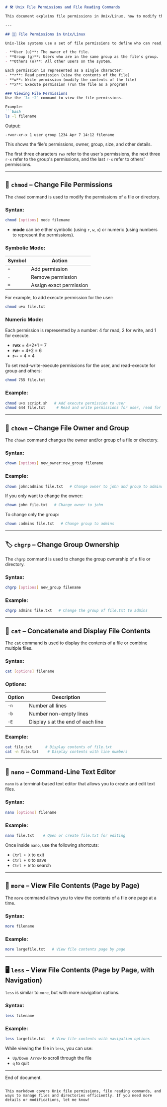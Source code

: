 
```markdown
# 🛠️ Unix File Permissions and File Reading Commands

This document explains file permissions in Unix/Linux, how to modify them with commands like `chmod`, `chown`, `chgrp`, and others, as well as file reading commands such as `cat`, `nano`, etc.

---

## 🧑‍💻 File Permissions in Unix/Linux

Unix-like systems use a set of file permissions to define who can read, write, or execute a file. These permissions are typically assigned to three categories of users:

- **User (u)**: The owner of the file.
- **Group (g)**: Users who are in the same group as the file's group.
- **Others (o)**: All other users on the system.

Each permission is represented as a single character:
- **r**: Read permission (view the contents of the file)
- **w**: Write permission (modify the contents of the file)
- **x**: Execute permission (run the file as a program)

### Viewing File Permissions
Use the `ls -l` command to view the file permissions.

Example:
```bash
ls -l filename
```
Output:
```
-rwxr-xr-x 1 user group 1234 Apr 7 14:12 filename
```
This shows the file's permissions, owner, group, size, and other details.

The first three characters `rwx` refer to the user's permissions, the next three `r-x` refer to the group's permissions, and the last `r-x` refer to others' permissions.

---

## 🔑 `chmod` – Change File Permissions

The `chmod` command is used to modify the permissions of a file or directory.

### Syntax:
```bash
chmod [options] mode filename
```

- **mode** can be either symbolic (using `r`, `w`, `x`) or numeric (using numbers to represent the permissions).

### Symbolic Mode:
| Symbol | Action |
|--------|--------|
| `+`    | Add permission |
| `-`    | Remove permission |
| `=`    | Assign exact permission |

For example, to add execute permission for the user:
```bash
chmod u+x file.txt
```

### Numeric Mode:
Each permission is represented by a number: 4 for read, 2 for write, and 1 for execute.
- **rwx** = 4+2+1 = 7
- **rw-** = 4+2 = 6
- **r--** = 4 = 4

To set read-write-execute permissions for the user, and read-execute for group and others:
```bash
chmod 755 file.txt
```

### Example:
```bash
chmod u+x script.sh   # Add execute permission to user
chmod 644 file.txt     # Read and write permissions for user, read for group and others
```

---

## 👥 `chown` – Change File Owner and Group

The `chown` command changes the owner and/or group of a file or directory.

### Syntax:
```bash
chown [options] new_owner:new_group filename
```

### Example:
```bash
chown john:admins file.txt   # Change owner to john and group to admins
```

If you only want to change the owner:
```bash
chown john file.txt   # Change owner to john
```

To change only the group:
```bash
chown :admins file.txt   # Change group to admins
```

---

## 🏷️ `chgrp` – Change Group Ownership

The `chgrp` command is used to change the group ownership of a file or directory.

### Syntax:
```bash
chgrp [options] new_group filename
```

### Example:
```bash
chgrp admins file.txt   # Change the group of file.txt to admins
```

---

## 📑 `cat` – Concatenate and Display File Contents

The `cat` command is used to display the contents of a file or combine multiple files.

### Syntax:
```bash
cat [options] filename
```

### Options:
| Option | Description |
|--------|-------------|
| `-n`   | Number all lines |
| `-b`   | Number non-empty lines |
| `-E`   | Display `$` at the end of each line |

### Example:
```bash
cat file.txt      # Display contents of file.txt
cat -n file.txt    # Display contents with line numbers
```

---

## 📝 `nano` – Command-Line Text Editor

`nano` is a terminal-based text editor that allows you to create and edit text files.

### Syntax:
```bash
nano [options] filename
```

### Example:
```bash
nano file.txt    # Open or create file.txt for editing
```

Once inside `nano`, use the following shortcuts:
- `Ctrl + X` to exit
- `Ctrl + O` to save
- `Ctrl + W` to search

---

## 🔎 `more` – View File Contents (Page by Page)

The `more` command allows you to view the contents of a file one page at a time.

### Syntax:
```bash
more filename
```

### Example:
```bash
more largefile.txt   # View file contents page by page
```

---

## 🖥️ `less` – View File Contents (Page by Page, with Navigation)

`less` is similar to `more`, but with more navigation options.

### Syntax:
```bash
less filename
```

### Example:
```bash
less largefile.txt   # View file contents with navigation options
```

While viewing the file in `less`, you can use:
- `Up/Down Arrow` to scroll through the file
- `q` to quit

---



End of document.
```

This markdown covers Unix file permissions, file reading commands, and ways to manage files and directories efficiently. If you need more details or modifications, let me know!
